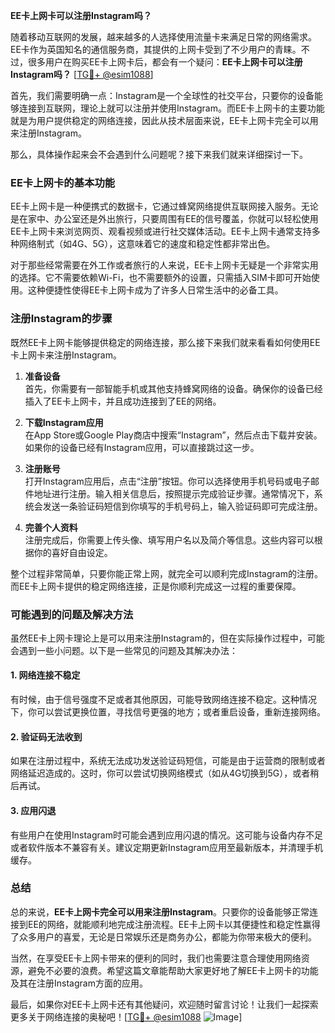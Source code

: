 **EE卡上网卡可以注册Instagram吗？**

随着移动互联网的发展，越来越多的人选择使用流量卡来满足日常的网络需求。EE卡作为英国知名的通信服务商，其提供的上网卡受到了不少用户的青睐。不过，很多用户在购买EE卡上网卡后，都会有一个疑问：**EE卡上网卡可以注册Instagram吗？** [[TG💪+ @esim1088](https://t.me/s/esim1088)]

首先，我们需要明确一点：Instagram是一个全球性的社交平台，只要你的设备能够连接到互联网，理论上就可以注册并使用Instagram。而EE卡上网卡的主要功能就是为用户提供稳定的网络连接，因此从技术层面来说，EE卡上网卡完全可以用来注册Instagram。

那么，具体操作起来会不会遇到什么问题呢？接下来我们就来详细探讨一下。

### EE卡上网卡的基本功能

EE卡上网卡是一种便携式的数据卡，它通过蜂窝网络提供互联网接入服务。无论是在家中、办公室还是外出旅行，只要周围有EE的信号覆盖，你就可以轻松使用EE卡上网卡来浏览网页、观看视频或进行社交媒体活动。EE卡上网卡通常支持多种网络制式（如4G、5G），这意味着它的速度和稳定性都非常出色。

对于那些经常需要在外工作或者旅行的人来说，EE卡上网卡无疑是一个非常实用的选择。它不需要依赖Wi-Fi，也不需要额外的设置，只需插入SIM卡即可开始使用。这种便捷性使得EE卡上网卡成为了许多人日常生活中的必备工具。

### 注册Instagram的步骤

既然EE卡上网卡能够提供稳定的网络连接，那么接下来我们就来看看如何使用EE卡上网卡来注册Instagram。

1. **准备设备**  
   首先，你需要有一部智能手机或其他支持蜂窝网络的设备。确保你的设备已经插入了EE卡上网卡，并且成功连接到了EE的网络。

2. **下载Instagram应用**  
   在App Store或Google Play商店中搜索“Instagram”，然后点击下载并安装。如果你的设备已经有Instagram应用，可以直接跳过这一步。

3. **注册账号**  
   打开Instagram应用后，点击“注册”按钮。你可以选择使用手机号码或电子邮件地址进行注册。输入相关信息后，按照提示完成验证步骤。通常情况下，系统会发送一条验证码短信到你填写的手机号码上，输入验证码即可完成注册。

4. **完善个人资料**  
   注册完成后，你需要上传头像、填写用户名以及简介等信息。这些内容可以根据你的喜好自由设定。

整个过程非常简单，只要你能正常上网，就完全可以顺利完成Instagram的注册。而EE卡上网卡提供的稳定网络连接，正是你顺利完成这一过程的重要保障。

### 可能遇到的问题及解决方法

虽然EE卡上网卡理论上是可以用来注册Instagram的，但在实际操作过程中，可能会遇到一些小问题。以下是一些常见的问题及其解决办法：

#### 1. 网络连接不稳定
有时候，由于信号强度不足或者其他原因，可能导致网络连接不稳定。这种情况下，你可以尝试更换位置，寻找信号更强的地方；或者重启设备，重新连接网络。

#### 2. 验证码无法收到
如果在注册过程中，系统无法成功发送验证码短信，可能是由于运营商的限制或者网络延迟造成的。这时，你可以尝试切换网络模式（如从4G切换到5G），或者稍后再试。

#### 3. 应用闪退
有些用户在使用Instagram时可能会遇到应用闪退的情况。这可能与设备内存不足或者软件版本不兼容有关。建议定期更新Instagram应用至最新版本，并清理手机缓存。

### 总结

总的来说，**EE卡上网卡完全可以用来注册Instagram**。只要你的设备能够正常连接到EE的网络，就能顺利地完成注册流程。EE卡上网卡以其便捷性和稳定性赢得了众多用户的喜爱，无论是日常娱乐还是商务办公，都能为你带来极大的便利。

当然，在享受EE卡上网卡带来的便利的同时，我们也需要注意合理使用网络资源，避免不必要的浪费。希望这篇文章能帮助大家更好地了解EE卡上网卡的功能及其在注册Instagram方面的应用。

最后，如果你对EE卡上网卡还有其他疑问，欢迎随时留言讨论！让我们一起探索更多关于网络连接的奥秘吧！[[TG💪+ @esim1088](https://t.me/s/esim1088) ![Image](https://i.postimg.cc/4NQfJmqS/Snipaste-2025-05-13-00-14-12.png)]